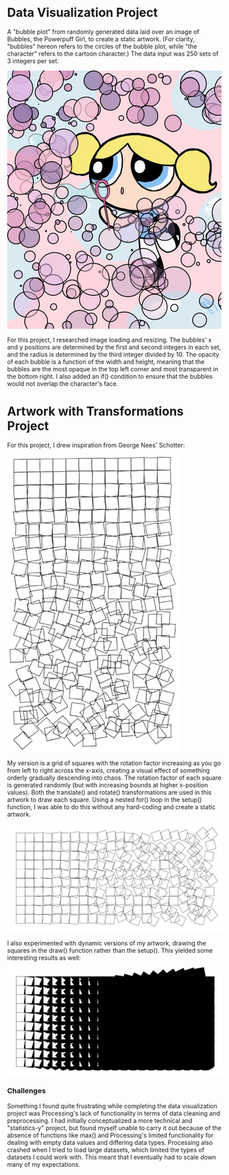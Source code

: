 # Data Visualization Project

A "bubble plot" from randomly generated data laid over an image of Bubbles, the Powerpuff Girl, to create a static artwork. (For clarity, "bubbles" hereon refers to the circles of the bubble plot, while "the character" refers to the cartoon character.) The data input was 250 sets of 3 integers per set. 

<img src="june7.3.JPG" width="500">

For this project, I researched image loading and resizing. The bubbles' x and y positions are determined by the first and second integers in each set, and the radius is determined by the third integer divided by 10. The opacity of each bubble is a function of the width and height, meaning that the bubbles are the most opaque in the top left corner and most transparent in the bottom right. I also added an if() condition to ensure that the bubbles would not overlap the character's face.

# Artwork with Transformations Project

For this project, I drew inspiration from George Nees' Schotter:

<img src="schotter.png" width="400">

My version is a grid of squares with the rotation factor increasing as you go from left to right across the x-axis, creating a visual effect of something orderly gradually descending into chaos. The rotation factor of each square is generated randomly (but with increasing bounds at higher x-position values). Both the translate() and rotate() transformations are used in this artwork to draw each square. Using a nested for() loop in the setup() function, I was able to do this without any hard-coding and create a static artwork.

![](june7.2.JPG)

I also experimented with dynamic versions of my artwork, drawing the squares in the draw() function rather than the setup(). This yielded some interesting results as well:

![](june_7.1.JPG)

### Challenges 

Something I found quite frustrating while completing the data visualization project was Processing's lack of functionality in terms of data cleaning and preprocessing. I had initially conceptualized a more technical and "statistics-y" project, but found myself unable to carry it out because of the absence of functions like max() and Processing's limited functionality for dealing with empty data values and differing data types. Processing also crashed when I tried to load large datasets, which limited the types of datasets I could work with. This meant that I eventually had to scale down many of my expectations.
